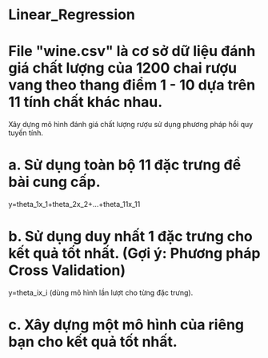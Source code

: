 # Linear_Regression
# File "wine.csv" là cơ sở dữ liệu đánh giá chất lượng của 1200 chai rượu vang theo thang điểm 1 - 10 dựa trên 11 tính chất khác nhau.
Xây dựng mô hình đánh giá chất lượng rượu sử dụng phương pháp hồi quy tuyến tính.
# a. Sử dụng toàn bộ 11 đặc trưng đề bài cung cấp.
  y=theta_1x_1+theta_2x_2+...+theta_11x_11
# b. Sử dụng duy nhất 1 đặc trưng cho kết quả tốt nhất. (Gợi ý: Phương pháp Cross Validation)
  y=theta_ix_i (dùng mô hình lần lượt cho từng đặc trưng).
# c. Xây dựng một mô hình của riêng bạn cho kết quả tốt nhất.
